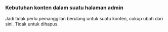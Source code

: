 ### Kebutuhan konten dalam suatu halaman admin
Jadi tidak perlu pemanggilan berulang untuk suatu konten, cukup ubah dari sini. Tidak untuk dihapus.